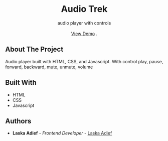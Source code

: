 <br/>
<p align="center">
  <h1 align="center">Audio Trek</h1>

  <p align="center">
    audio player with controls
    <br/>
    <br/>
    <a href="https://laska-adief.github.io/audio-trek/">View Demo</a>
    .
  </p>
</p>

## About The Project

Audio player built with HTML, CSS, and Javascript. With control play, pause, forward, backward, mute, unmute, volume

## Built With

* HTML
* CSS
* Javascript

## Authors

* **Laska Adief** - *Frontend Developer* - [Laska Adief](https://github.com/laska-adief/)

